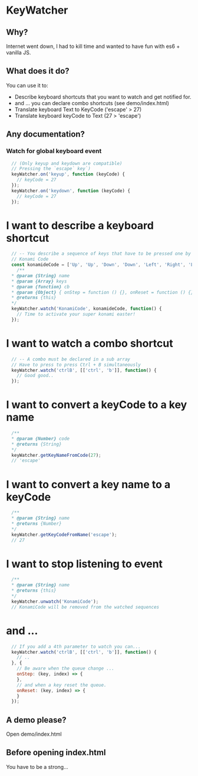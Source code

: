 # KeyWatcher

## Why?
Internet went down, I had to kill time and wanted to have fun with es6 + vanilla JS.

## What does it do?

You can use it to:
* Describe keyboard shortcuts that you want to watch and get notified for.
* and ... you can declare combo shortcuts (see demo/index.html)
* Translate keyboard Text to KeyCode ('escape' > 27)
* Translate keyboard keyCode to Text (27 > 'escape')

## Any documentation?

### Watch for global keyboard event
```js
  // (Only keyup and keydown are compatible)
  // Pressing the `escape` key`)
  keyWatcher.on('keyup', function (keyCode) {
    // keyCode = 27
  });
  keyWatcher.on('keydown', function (keyCode) {
    // keyCode = 27
  });
```

# I want to describe a keyboard shortcut
```js
  // -- You describe a sequence of keys that have to be pressed one by one
  // Konami Code
  const konamideCode = ['Up', 'Up', 'Down', 'Down', 'Left', 'Right', 'Left', 'Right', 'B', 'A'];
    /**
  * @param {String} name
  * @param {Array} keys
  * @param {function} cb
  * @param {Object} { onStep = function () {}, onReset = function () {} } 
  * @returns {this}
  */
  keyWatcher.watch('KonamiCode', konamideCode, function() {
    // Time to activate your super konami easter!
  });
```

# I want to watch a combo shortcut
```js
  // -- A combo must be declared in a sub array
  // Have to press to press Ctrl + B simultaneously
  keyWatcher.watch('ctrlB', [['ctrl', 'b']], function() {
    // Good good..
  });
```

# I want to convert a keyCode to a key name
```js
  /**
  * @param {Number} code 
  * @returns {String}
  */
  keyWatcher.getKeyNameFromCode(27);
  // 'escape'
```

# I want to convert a key name to a keyCode
```js
  /**
  * @param {String} name 
  * @returns {Number}
  */
  keyWatcher.getKeyCodeFromName('escape');
  // 27
```

# I want to stop listening to event
```js
  /**
  * @param {String} name
  * @returns {this}
  */
  keyWatcher.unwatch('KonamiCode');
  // KonamiCode will be removed from the watched sequences
```

# and ...
```js
  // If you add a 4th parameter to watch you can...
  keyWatcher.watch('ctrlB', [['ctrl', 'b']], function() {
    // ..
  }, {
    // Be aware when the queue change ...
    onStep: (key, index) => {
    },
    // and when a key reset the queue.
    onReset: (key, index) => {
    }
  });
```

## A demo please?
Open demo/index.html

## Before opening index.html
You have to be a strong...